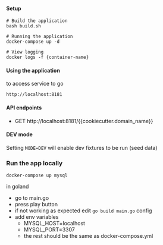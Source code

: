 #### Setup
```    
# Build the application
bash build.sh

# Running the application
docker-compose up -d

# View logging 
docker logs -f {container-name}
```

#### Using the application

to access service to go 

`http://localhost:8181`
    
#### API endpoints
- GET http://localhost:8181/{{cookiecutter.domain_name}}


#### DEV mode
Setting `MODE=DEV` will enable dev fixtures to be run (seed data)

### Run the app locally
`docker-compose up mysql`

in goland 
- go to main.go
- press play button
- if not working as expected edit `go build main.go` config
- add env variables 
    - MYSQL_HOST=localhost
    - MYSQL_PORT=3307
    - the rest should be the same as docker-compose.yml